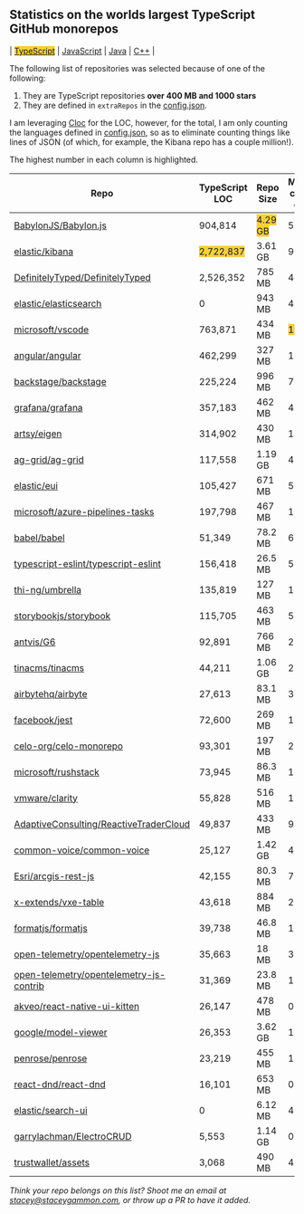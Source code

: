 
## Statistics on the worlds largest TypeScript GitHub monorepos

| <span style="background-color: #F4D03F">[TypeScript](./TypeScript.md)</span> | [JavaScript](./JavaScript.md) | [Java](./Java.md) | [C++](./C++.md) | 

The following list of repositories was selected because of one of the following:
1. They are TypeScript repositories **over 400 MB and 1000 stars**
2. They are defined in `extraRepos` in the [config.json](https://github.com/stacey-gammon/repo-stats/blob/main/config.json).

I am leveraging [Cloc](https://github.com/AlDanial/cloc) for the LOC, however, for the total, I am only counting the languages defined in [config.json](https://github.com/stacey-gammon/repo-stats/blob/main/config.json), so as to eliminate counting things like lines of JSON (of which, for example, the Kibana repo has a couple million!).

The highest number in each column is highlighted.

| Repo | TypeScript LOC | Repo Size | Monthly commit count | Monthly committer count |
| -----|----------------------|-----------|------------------|----------------|
| [BabylonJS/Babylon.js](https://github.com/BabylonJS/Babylon.js) |  904,814 | <span style="background-color: #F4D03F">4.29 GB</span> | 506 | 26 🤓 | 
| [elastic/kibana](https://github.com/elastic/kibana) |  <span style="background-color: #F4D03F">2,722,837</span> | 3.61 GB | 962 | 182 🤓 | 
| [DefinitelyTyped/DefinitelyTyped](https://github.com/DefinitelyTyped/DefinitelyTyped) |  2,526,352 | 785 MB | 446 | <span style="background-color: #F4D03F">305</span> 🤓 | 
| [elastic/elasticsearch](https://github.com/elastic/elasticsearch) |  0 | 943 MB | 484 | 83 🤓 | 
| [microsoft/vscode](https://github.com/microsoft/vscode) |  763,871 | 434 MB | <span style="background-color: #F4D03F">1135</span> | 65 🤓 | 
| [angular/angular](https://github.com/angular/angular) |  462,299 | 327 MB | 170 | 41 🤓 | 
| [backstage/backstage](https://github.com/backstage/backstage) |  225,224 | 996 MB | 779 | 78 🤓 | 
| [grafana/grafana](https://github.com/grafana/grafana) |  357,183 | 462 MB | 494 | 100 🤓 | 
| [artsy/eigen](https://github.com/artsy/eigen) |  314,902 | 430 MB | 143 | 23 🤓 | 
| [ag-grid/ag-grid](https://github.com/ag-grid/ag-grid) |  117,558 | 1.19 GB | 419 | 11 🤓 | 
| [elastic/eui](https://github.com/elastic/eui) |  105,427 | 671 MB | 52 | 12 🤓 | 
| [microsoft/azure-pipelines-tasks](https://github.com/microsoft/azure-pipelines-tasks) |  197,798 | 467 MB | 18 | 10 🤓 | 
| [babel/babel](https://github.com/babel/babel) |  51,349 | 78.2 MB | 61 | 12 🤓 | 
| [typescript-eslint/typescript-eslint](https://github.com/typescript-eslint/typescript-eslint) |  156,418 | 26.5 MB | 58 | 13 🤓 | 
| [thi-ng/umbrella](https://github.com/thi-ng/umbrella) |  135,819 | 127 MB | 100 | 1 🤓 | 
| [storybookjs/storybook](https://github.com/storybookjs/storybook) |  115,705 | 463 MB | 584 | 29 🤓 | 
| [antvis/G6](https://github.com/antvis/G6) |  92,891 | 766 MB | 2 | 1 🤓 | 
| [tinacms/tinacms](https://github.com/tinacms/tinacms) |  44,211 | 1.06 GB | 277 | 8 🤓 | 
| [airbytehq/airbyte](https://github.com/airbytehq/airbyte) |  27,613 | 83.1 MB | 345 | 75 🤓 | 
| [facebook/jest](https://github.com/facebook/jest) |  72,600 | 269 MB | 18 | 15 🤓 | 
| [celo-org/celo-monorepo](https://github.com/celo-org/celo-monorepo) |  93,301 | 197 MB | 29 | 14 🤓 | 
| [microsoft/rushstack](https://github.com/microsoft/rushstack) |  73,945 | 86.3 MB | 140 | 13 🤓 | 
| [vmware/clarity](https://github.com/vmware/clarity) |  55,828 | 516 MB | 13 | 8 🤓 | 
| [AdaptiveConsulting/ReactiveTraderCloud](https://github.com/AdaptiveConsulting/ReactiveTraderCloud) |  49,837 | 433 MB | 94 | 4 🤓 | 
| [common-voice/common-voice](https://github.com/common-voice/common-voice) |  25,127 | 1.42 GB | 417 | 100 🤓 | 
| [Esri/arcgis-rest-js](https://github.com/Esri/arcgis-rest-js) |  42,155 | 80.3 MB | 7 | 2 🤓 | 
| [x-extends/vxe-table](https://github.com/x-extends/vxe-table) |  43,618 | 884 MB | 28 | 2 🤓 | 
| [formatjs/formatjs](https://github.com/formatjs/formatjs) |  39,738 | 46.8 MB | 13 | 6 🤓 | 
| [open-telemetry/opentelemetry-js](https://github.com/open-telemetry/opentelemetry-js) |  35,663 | 18 MB | 37 | 18 🤓 | 
| [open-telemetry/opentelemetry-js-contrib](https://github.com/open-telemetry/opentelemetry-js-contrib) |  31,369 | 23.8 MB | 18 | 11 🤓 | 
| [akveo/react-native-ui-kitten](https://github.com/akveo/react-native-ui-kitten) |  26,147 | 478 MB | 0 | 0 🤓 | 
| [google/model-viewer](https://github.com/google/model-viewer) |  26,353 | 3.62 GB | 14 | 2 🤓 | 
| [penrose/penrose](https://github.com/penrose/penrose) |  23,219 | 455 MB | 14 | 5 🤓 | 
| [react-dnd/react-dnd](https://github.com/react-dnd/react-dnd) |  16,101 | 653 MB | 0 | 0 🤓 | 
| [elastic/search-ui](https://github.com/elastic/search-ui) |  0 | 6.12 MB | 4 | 2 🤓 | 
| [garrylachman/ElectroCRUD](https://github.com/garrylachman/ElectroCRUD) |  5,553 | 1.14 GB | 0 | 0 🤓 | 
| [trustwallet/assets](https://github.com/trustwallet/assets) |  3,068 | 490 MB | 411 | 214 🤓 | 


_Think your repo belongs on this list? Shoot me an email at stacey@staceygammon.com, or throw up a PR to have it added._
